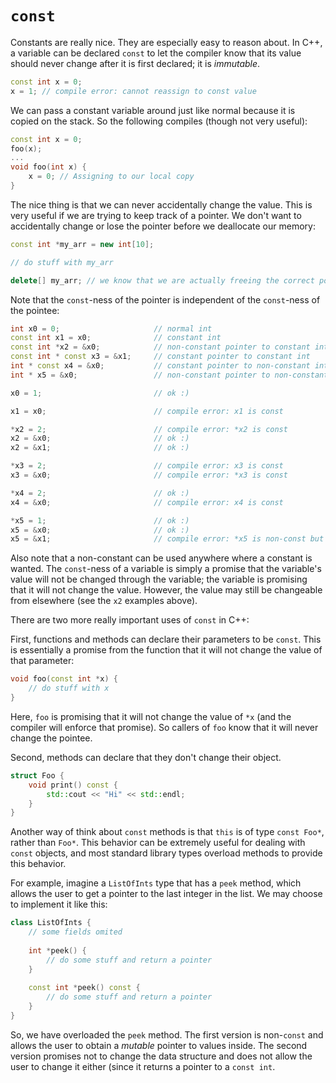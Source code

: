 # `const`

Constants are really nice. They are especially easy to reason about. In C++, a variable can be declared `const` to let the compiler know that its value should never change after it is first declared; it is _immutable_.

```cpp
const int x = 0;
x = 1; // compile error: cannot reassign to const value
```

We can pass a constant variable around just like normal because it is copied on the stack. So the following compiles (though not very useful):
```cpp
const int x = 0;
foo(x);
...
void foo(int x) {
    x = 0; // Assigning to our local copy
}
```

The nice thing is that we can never accidentally change the value. This is very useful if we are trying to keep track of a pointer. We don't want to accidentally change or lose the pointer before we deallocate our memory:
```cpp
const int *my_arr = new int[10];

// do stuff with my_arr

delete[] my_arr; // we know that we are actually freeing the correct pointer here
```

Note that the `const`-ness of the pointer is independent of the `const`-ness of the pointee:

```cpp
int x0 = 0;                     // normal int
const int x1 = x0;              // constant int
const int *x2 = &x0;            // non-constant pointer to constant int
const int * const x3 = &x1;     // constant pointer to constant int
int * const x4 = &x0;           // constant pointer to non-constant int
int * x5 = &x0;                 // non-constant pointer to non-constant int

x0 = 1;                         // ok :)

x1 = x0;                        // compile error: x1 is const

*x2 = 2;                        // compile error: *x2 is const
x2 = &x0;                       // ok :)
x2 = &x1;                       // ok :)

*x3 = 2;                        // compile error: x3 is const
x3 = &x0;                       // compile error: *x3 is const

*x4 = 2;                        // ok :)
x4 = &x0;                       // compile error: x4 is const

*x5 = 1;                        // ok :)
x5 = &x0;                       // ok :)
x5 = &x1;                       // compile error: *x5 is non-const but x1 is const
```

Also note that a non-constant can be used anywhere where a constant is wanted. The `const`-ness of a variable is simply a promise that the variable's value will not be changed through the variable; the variable is promising that it will not change the value. However, the value may still be changeable from elsewhere (see the `x2` examples above).

There are two more really important uses of `const` in C++:

First, functions and methods can declare their parameters to be `const`. This is essentially a promise from the function that it will not change the value of that parameter:
```cpp
void foo(const int *x) {
    // do stuff with x
}
```
Here, `foo` is promising that it will not change the value of `*x` (and the compiler will enforce that promise). So callers of `foo` know that it will never change the pointee.

Second, methods can declare that they don't change their object.

```cpp
struct Foo {
    void print() const {
        std::cout << "Hi" << std::endl;
    }
}
```
Another way of think about `const` methods is that `this` is of type `const Foo*`, rather than `Foo*`. This behavior can be extremely useful for dealing with `const` objects, and most standard library types overload methods to provide this behavior.

For example, imagine a `ListOfInts` type that has a `peek` method, which allows the user to get a pointer to the last integer in the list. We may choose to implement it like this:
```cpp
class ListOfInts {
    // some fields omited
    
    int *peek() {
        // do some stuff and return a pointer
    }
    
    const int *peek() const {
        // do some stuff and return a pointer
    }
}
```

So, we have overloaded the `peek` method. The first version is non-`const` and allows the user to obtain a _mutable_ pointer to values inside. The second version promises not to change the data structure and does not allow the user to change it either (since it returns a pointer to a `const int`.